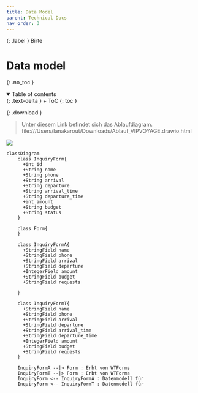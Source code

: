 ```yaml
---
title: Data Model
parent: Technical Docs
nav_order: 3
---
```


{: .label }
Birte

# Data model
{: .no_toc }

<details open markdown="block">
{: .text-delta }
<summary>Table of contents</summary>
+ ToC
{: toc }
</details>

{: .download }
> Unter diesem Link befindet sich das Ablaufdiagram.
>file:///Users/lanakarout/Downloads/Ablauf_VIPVOYAGE.drawio.html


[![](https://mermaid.ink/img/pako:eNrFVN1qgzAYfZWQ22mp1n_GYNAVel1hMISR1tQGNNqYlHWub7a7vdhSU4o_2cZgMG_Uc77zxXP8kgZuyhTDCG5yVNdzgjKGioQCebUIWNK9IOy4KFnRKByAG0I5IOn1dcUZoRmgqMBDrNqVdAQixsgB5UM4xRViXLCv6p85GS9wFfXZ8xeiohSUDwVrkWZ4hNYccVEr9KRu3RQ69jVsJ6P7ZtB5QXCe6qJRhC4fxehDUtw4qSXlOMPsItUZV5TWvaIY3gtc87rr73uz8T-Z1Sh1szGQ90v-PLBeVN2JAKb5dtdOEIjAA1tzcCgpeIzPSD0qj39XDm5Ns79aBOaIY1rIbZ3nYPvxzn4UxVoRNGCBWYFIKo-H9k8nkO-wzBBG8jHFWyRynsCEnmQpErxcHekGRpwJbEBRpbLj5UCB0RbltUQrRGHUwBcY2U44sQLPDn3Hdlzb9x0DHiXsTSzLcdxwZruWOw1c_2TA17KULaaTIPBmbhhY08AOLc_22n5PLXle9PQJ4ouIrA?type=png)](https://mermaid.live/edit#pako:eNrFVN1qgzAYfZWQ22mp1n_GYNAVel1hMISR1tQGNNqYlHWub7a7vdhSU4o_2cZgMG_Uc77zxXP8kgZuyhTDCG5yVNdzgjKGioQCebUIWNK9IOy4KFnRKByAG0I5IOn1dcUZoRmgqMBDrNqVdAQixsgB5UM4xRViXLCv6p85GS9wFfXZ8xeiohSUDwVrkWZ4hNYccVEr9KRu3RQ69jVsJ6P7ZtB5QXCe6qJRhC4fxehDUtw4qSXlOMPsItUZV5TWvaIY3gtc87rr73uz8T-Z1Sh1szGQ90v-PLBeVN2JAKb5dtdOEIjAA1tzcCgpeIzPSD0qj39XDm5Ns79aBOaIY1rIbZ3nYPvxzn4UxVoRNGCBWYFIKo-H9k8nkO-wzBBG8jHFWyRynsCEnmQpErxcHekGRpwJbEBRpbLj5UCB0RbltUQrRGHUwBcY2U44sQLPDn3Hdlzb9x0DHiXsTSzLcdxwZruWOw1c_2TA17KULaaTIPBmbhhY08AOLc_22n5PLXle9PQJ4ouIrA)

```mermaid
classDiagram
    class InquiryForm{
      +int id
      +String name
      +String phone
      +String arrival
      +String departure
      +String arrival_time
      +String departure_time
      +int amount
      +String budget
      +String status
    }
    
    class Form{
    }
    
    class InquiryFormA{
      +StringField name
      +StringField phone
      +StringField arrival
      +StringField departure
      +IntegerField amount
      +StringField budget
      +StringField requests
    
    }
    
    class InquiryFormT{
      +StringField name
      +StringField phone
      +StringField arrival
      +StringField departure
      +StringField arrival_time
      +StringField departure_time
      +IntegerField amount
      +StringField budget
      +StringField requests
    }
    
    InquiryFormA --|> Form : Erbt von WTForms
    InquiryFormT --|> Form : Erbt von WTForms
    InquiryForm <-- InquiryFormA : Datenmodell für
    InquiryForm <-- InquiryFormT : Datenmodell für
```

